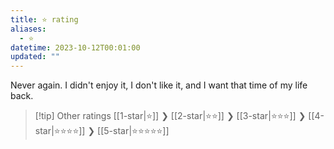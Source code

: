 ```yaml
---
title: ⭐️ rating
aliases:
  - ⭐️
datetime: 2023-10-12T00:01:00
updated: ""
---
```

Never again. I didn't enjoy it, I don't like it, and I want that time of my life back. 

> [!tip] Other ratings
> [[1-star|⭐️]] ❯ [[2-star|⭐️⭐️]] ❯ [[3-star|⭐️⭐️⭐️]] ❯ [[4-star|⭐️⭐️⭐️⭐️]] ❯ [[5-star|⭐️⭐️⭐️⭐️⭐️]]
